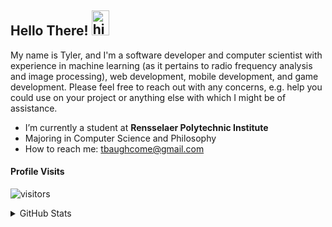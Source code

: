 ## Hello There! <img src="https://user-images.githubusercontent.com/1303154/88677602-1635ba80-d120-11ea-84d8-d263ba5fc3c0.gif" width="28px" height = "40px" alt="hi">
My name is Tyler, and I'm a software developer and computer scientist with experience in machine learning (as it pertains to radio frequency analysis and image processing), web development, mobile development, and game development. Please feel free to reach out with any concerns, e.g. help you could use on your project or anything else with which I might be of assistance.

- I’m currently a student at **Rensselaer Polytechnic Institute**
- Majoring in Computer Science and Philosophy
- How to reach me: tbaughcome@gmail.com

#### Profile Visits 

![visitors](https://visitor-badge.glitch.me/badge?page_id=TylerBaughcome.Tyler)

<details>
<summary>
  GitHub Stats
</summary>

<br >

#### Github Stats

![TylerBaughcome's github stats](https://github-readme-stats.vercel.app/api?username=TylerBaughcome&count_private=true&theme=tokyonight)

</details>

